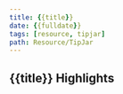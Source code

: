 ```yaml
---
title: {{title}}
date: {{fulldate}}
tags: [resource, tipjar]
path: Resource/TipJar
---
```


## {{title}} Highlights
